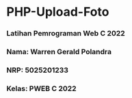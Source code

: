 # PHP-Upload-Foto

### Latihan Pemrograman Web C 2022

### Nama: Warren Gerald Polandra

### NRP: 5025201233

### Kelas: PWEB C 2022

